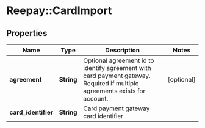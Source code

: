 # Reepay::CardImport

## Properties
Name | Type | Description | Notes
------------ | ------------- | ------------- | -------------
**agreement** | **String** | Optional agreement id to identify agreement with card payment gateway. Required if multiple agreements exists for account. | [optional] 
**card_identifier** | **String** | Card payment gateway card identifier | 


